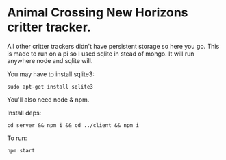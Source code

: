 # Animal Crossing New Horizons critter tracker.

All other critter trackers didn't have persistent storage so here you go.
This is made to run on a pi so I used sqlite in stead of mongo.  It will run anywhere node and sqlite will.

You may have to install sqlite3:

```
sudo apt-get install sqlite3
```

You'll also need node & npm.

Install deps:
```
cd server && npm i && cd ../client && npm i
```

To run:
```
npm start
```